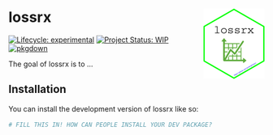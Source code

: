 
<!-- README.md is generated from README.Rmd. Please edit that file -->

# lossrx <img src='man/figures/logo.png' align="right" height="139" />

<!-- badges: start -->

[![Lifecycle:
experimental](https://img.shields.io/badge/lifecycle-experimental-orange.svg)](https://lifecycle.r-lib.org/articles/stages.html#experimental)
[![Project Status:
WIP](https://www.repostatus.org/badges/latest/wip.svg)](http://www.repostatus.org/#wip)
[![pkgdown](https://github.com/jimbrig/lossrx/actions/workflows/pkgdown.yaml/badge.svg)](https://github.com/jimbrig/lossrx/actions/workflows/pkgdown.yaml)
<!-- badges: end -->

The goal of lossrx is to …

## Installation

You can install the development version of lossrx like so:

``` r
# FILL THIS IN! HOW CAN PEOPLE INSTALL YOUR DEV PACKAGE?
```
